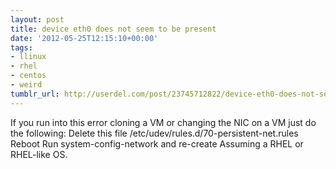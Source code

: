 ```yaml
---
layout: post
title: device eth0 does not seem to be present
date: '2012-05-25T12:15:10+00:00'
tags:
- llinux
- rhel
- centos
- weird
tumblr_url: http://userdel.com/post/23745712822/device-eth0-does-not-seem-to-be-present
---
```

If you run into this error cloning a VM or changing the NIC on a VM just do the following:
Delete this file /etc/udev/rules.d/70-persistent-net.rules
Reboot
Run system-config-network and re-create
Assuming a RHEL or RHEL-like OS.
